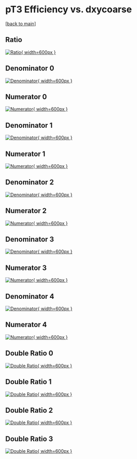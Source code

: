# pT3 Efficiency vs. dxycoarse

[[back to main](./)]



## Ratio

[![Ratio](../mtv/var/pT3_loweta_11_1_eff_dxycoarse.png){ width=600px }](../mtv/var/pT3_loweta_11_1_eff_dxycoarse.pdf)

## Denominator 0

[![Denominator](../mtv/den/pT3_loweta_11_1_eff_dxycoarse_den0.png){ width=600px }](../mtv/den/pT3_loweta_11_1_eff_dxycoarse_den0.pdf)

## Numerator 0

[![Numerator](../mtv/num/pT3_loweta_11_1_eff_dxycoarse_num0.png){ width=600px }](../mtv/num/pT3_loweta_11_1_eff_dxycoarse_num0.pdf)

## Denominator 1

[![Denominator](../mtv/den/pT3_loweta_11_1_eff_dxycoarse_den1.png){ width=600px }](../mtv/den/pT3_loweta_11_1_eff_dxycoarse_den1.pdf)

## Numerator 1

[![Numerator](../mtv/num/pT3_loweta_11_1_eff_dxycoarse_num1.png){ width=600px }](../mtv/num/pT3_loweta_11_1_eff_dxycoarse_num1.pdf)

## Denominator 2

[![Denominator](../mtv/den/pT3_loweta_11_1_eff_dxycoarse_den2.png){ width=600px }](../mtv/den/pT3_loweta_11_1_eff_dxycoarse_den2.pdf)

## Numerator 2

[![Numerator](../mtv/num/pT3_loweta_11_1_eff_dxycoarse_num2.png){ width=600px }](../mtv/num/pT3_loweta_11_1_eff_dxycoarse_num2.pdf)

## Denominator 3

[![Denominator](../mtv/den/pT3_loweta_11_1_eff_dxycoarse_den3.png){ width=600px }](../mtv/den/pT3_loweta_11_1_eff_dxycoarse_den3.pdf)

## Numerator 3

[![Numerator](../mtv/num/pT3_loweta_11_1_eff_dxycoarse_num3.png){ width=600px }](../mtv/num/pT3_loweta_11_1_eff_dxycoarse_num3.pdf)

## Denominator 4

[![Denominator](../mtv/den/pT3_loweta_11_1_eff_dxycoarse_den4.png){ width=600px }](../mtv/den/pT3_loweta_11_1_eff_dxycoarse_den4.pdf)

## Numerator 4

[![Numerator](../mtv/num/pT3_loweta_11_1_eff_dxycoarse_num4.png){ width=600px }](../mtv/num/pT3_loweta_11_1_eff_dxycoarse_num4.pdf)

## Double Ratio 0

[![Double Ratio](../mtv/ratio/pT3_loweta_11_1_eff_dxycoarse_ratio0.png){ width=600px }](../mtv/ratio/pT3_loweta_11_1_eff_dxycoarse_ratio0.pdf)

## Double Ratio 1

[![Double Ratio](../mtv/ratio/pT3_loweta_11_1_eff_dxycoarse_ratio1.png){ width=600px }](../mtv/ratio/pT3_loweta_11_1_eff_dxycoarse_ratio1.pdf)

## Double Ratio 2

[![Double Ratio](../mtv/ratio/pT3_loweta_11_1_eff_dxycoarse_ratio2.png){ width=600px }](../mtv/ratio/pT3_loweta_11_1_eff_dxycoarse_ratio2.pdf)

## Double Ratio 3

[![Double Ratio](../mtv/ratio/pT3_loweta_11_1_eff_dxycoarse_ratio3.png){ width=600px }](../mtv/ratio/pT3_loweta_11_1_eff_dxycoarse_ratio3.pdf)


